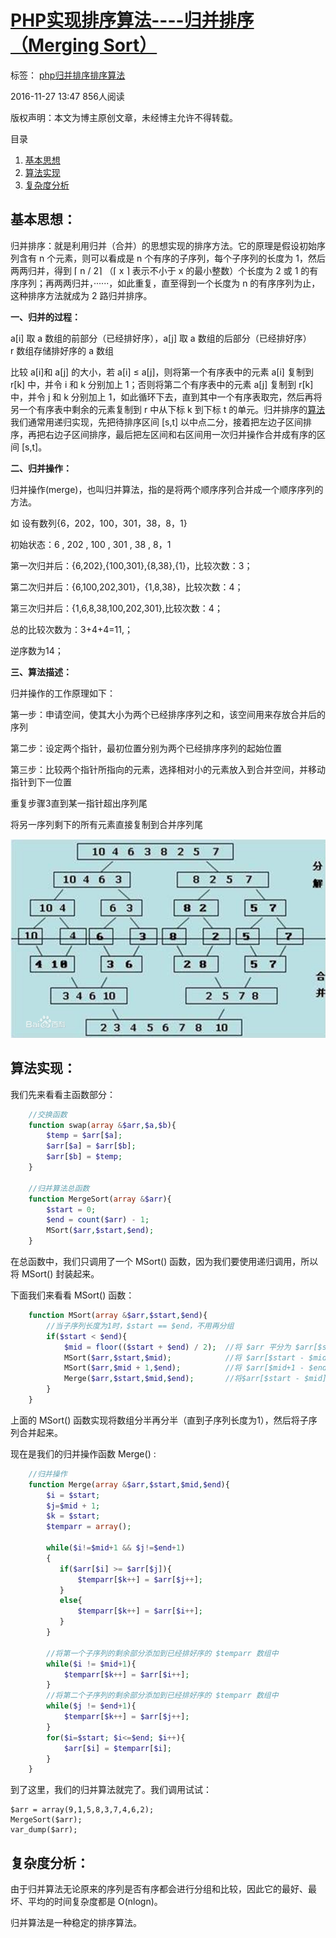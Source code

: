 # [PHP实现排序算法----归并排序（Merging Sort）][0]

 标签： [php][1][归并排序][2][排序算法][3]

 2016-11-27 13:47  856人阅读  

版权声明：本文为博主原创文章，未经博主允许不得转载。

 目录

1. [基本思想][9]
1. [算法实现][10]
1. [复杂度分析][11]

## 基本思想：

归并排序：就是利用归并（合并）的思想实现的排序方法。它的原理是假设初始序列含有 n 个元素，则可以看成是 n 个有序的子序列，每个子序列的长度为 1，然后两两归并，得到 ⌈ n / 2⌉ （⌈ x ⌉ 表示不小于 x 的最小整数）个长度为 2 或 1 的有序序列；再两两归并，······，如此重复，直至得到一个长度为 n 的有序序列为止，这种排序方法就成为 2 路归并排序。

**一、归并的过程：**

a[i] 取 a 数组的前部分（已经排好序），a[j] 取 a 数组的后部分（已经排好序）   
r 数组存储排好序的 a 数组

比较 a[i]和 a[j] 的大小，若 a[i] ≤ a[j]，则将第一个有序表中的元素 a[i] 复制到 r[k] 中，并令 i 和 k 分别加上 1；否则将第二个有序表中的元素 a[j] 复制到 r[k] 中，并令 j 和 k 分别加上 1，如此循环下去，直到其中一个有序表取完，然后再将另一个有序表中剩余的元素复制到 r 中从下标 k 到下标 t 的单元。归并排序的[算法][12]我们通常用递归实现，先把待排序区间 [s,t] 以中点二分，接着把左边子区间排序，再把右边子区间排序，最后把左区间和右区间用一次归并操作合并成有序的区间 [s,t]。

**二、归并操作：**

归并操作(merge)，也叫归并算法，指的是将两个顺序序列合并成一个顺序序列的方法。

如 设有数列{6，202，100，301，38，8，1}

初始状态：6 , 202 , 100 , 301 , 38 , 8，1

第一次归并后：{6,202},{100,301},{8,38},{1}，比较次数：3；

第二次归并后：{6,100,202,301}，{1,8,38}，比较次数：4；

第三次归并后：{1,6,8,38,100,202,301},比较次数：4；

总的比较次数为：3+4+4=11,；

逆序数为14；

**三、算法描述：**

归并操作的工作原理如下：

第一步：申请空间，使其大小为两个已经排序序列之和，该空间用来存放合并后的序列

第二步：设定两个指针，最初位置分别为两个已经排序序列的起始位置

第三步：比较两个指针所指向的元素，选择相对小的元素放入到合并空间，并移动指针到下一位置

重复步骤3直到某一指针超出序列尾

将另一序列剩下的所有元素直接复制到合并序列尾

![这里写图片描述][13]

## 算法实现：

我们先来看看主函数部分：

```php
    //交换函数
    function swap(array &$arr,$a,$b){
        $temp = $arr[$a];
        $arr[$a] = $arr[$b];
        $arr[$b] = $temp;
    }
    
    //归并算法总函数
    function MergeSort(array &$arr){
        $start = 0;
        $end = count($arr) - 1;
        MSort($arr,$start,$end);
    }
```

在总函数中，我们只调用了一个 MSort() 函数，因为我们要使用递归调用，所以将 MSort() 封装起来。

下面我们来看看 MSort() 函数：

```php
    function MSort(array &$arr,$start,$end){
        //当子序列长度为1时，$start == $end，不用再分组
        if($start < $end){
            $mid = floor(($start + $end) / 2);  //将 $arr 平分为 $arr[$start - $mid] 和 $arr[$mid+1 - $end]
            MSort($arr,$start,$mid);            //将 $arr[$start - $mid] 归并为有序的$arr[$start - $mid]
            MSort($arr,$mid + 1,$end);          //将 $arr[$mid+1 - $end] 归并为有序的 $arr[$mid+1 - $end]
            Merge($arr,$start,$mid,$end);       //将$arr[$start - $mid]部分和$arr[$mid+1 - $end]部分合并起来成为有序的$arr[$start - $end]
        }
    }
```

上面的 MSort() 函数实现将数组分半再分半（直到子序列长度为1），然后将子序列合并起来。

现在是我们的归并操作函数 Merge() :

```php
    //归并操作
    function Merge(array &$arr,$start,$mid,$end){
        $i = $start;
        $j=$mid + 1;
        $k = $start;
        $temparr = array();
    
        while($i!=$mid+1 && $j!=$end+1)
        {
           if($arr[$i] >= $arr[$j]){
               $temparr[$k++] = $arr[$j++];
           }
           else{
               $temparr[$k++] = $arr[$i++];
           }
        }
    
        //将第一个子序列的剩余部分添加到已经排好序的 $temparr 数组中
        while($i != $mid+1){
            $temparr[$k++] = $arr[$i++];
        }
        //将第二个子序列的剩余部分添加到已经排好序的 $temparr 数组中
        while($j != $end+1){
            $temparr[$k++] = $arr[$j++];
        }
        for($i=$start; $i<=$end; $i++){
            $arr[$i] = $temparr[$i];
        }
    }
```

到了这里，我们的归并算法就完了。我们调用试试：

    $arr = array(9,1,5,8,3,7,4,6,2);
    MergeSort($arr);
    var_dump($arr);


## 复杂度分析：

由于归并算法无论原来的序列是否有序都会进行分组和比较，因此它的最好、最坏、平均的时间复杂度都是 O(nlogn)。

归并算法是一种稳定的排序算法。

[0]: http://www.csdn.net/baidu_30000217/article/details/53363795
[1]: http://www.csdn.net/tag/php
[2]: http://www.csdn.net/tag/%e5%bd%92%e5%b9%b6%e6%8e%92%e5%ba%8f
[3]: http://www.csdn.net/tag/%e6%8e%92%e5%ba%8f%e7%ae%97%e6%b3%95
[8]: #
[9]: #t0
[10]: #t1
[11]: #t2
[12]: http://lib.csdn.net/base/datastructure
[13]: ./20161127123045955.png